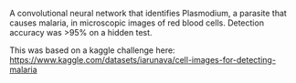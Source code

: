 A convolutional neural network that identifies Plasmodium, a parasite that causes malaria, in microscopic images of red blood cells. Detection accuracy was >95% on a hidden test.

This was based on a kaggle challenge here: https://www.kaggle.com/datasets/iarunava/cell-images-for-detecting-malaria
